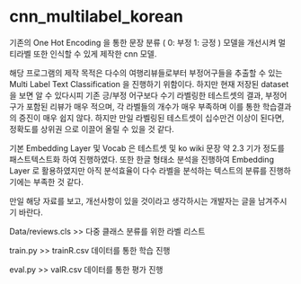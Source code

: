 # cnn_multilabel_korean

 기존의 One Hot Encoding 을 통한 문장 분류 ( 0: 부정 1: 긍정 ) 모델을 개선시켜 멀티라벨 또한 인식할 수 있게 제작한 cnn 모델.

 해당 프로그램의 제작 목적은 다수의 여행리뷰들로부터 부정어구들을 추출할 수 있는 Multi Label Text Classification 을 진행하기 위함이다.
 하지만 현재 저장된 dataset 을 보면 알 수 있다시피 기존 긍/부정 어구보다 수기 라벨링한 테스트셋의 결과, 
 부정어구가 포함된 리뷰가 매우 적으며, 각 라벨들의 개수가 매우 부족하며 이를 통한 학습결과의 증진이 매우 쉽지 않다. 
 하지만 만일 라벨링된 테스트셋이 십수만건 이상이 된다면, 정확도를 상위권 으로 이끌어 올릴 수 있을 것 같다.
 
 기본 Embedding Layer 및 Vocab 은 테스트셋 및 ko wiki 문장 약 2.3 기가 정도를 패스트텍스트화 하여 진행하였다.
 또한 한글 형태소 분석을 진행하여 Embedding Layer 로 활용하였지만 아직 분석효율이 다수 라벨을 분석하는 텍스트의 분류를 진행하기에는 부족한 것 같다.
 
 만일 해당 자료를 보고, 개선사항이 있을 것이라고 생각하시는 개발자는 글을 남겨주시기 바란다. 
 
 
 
 
 Data/reviews.cls >> 다중 클래스 분류를 위한 라벨 리스트 
 
 train.py >> trainR.csv 데이터를 통한 학습 진행
 
 eval.py >> valR.csv 데이터를 통한 평가 진행
